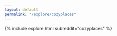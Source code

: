 ```yaml
---
layout: default
permalink: "/explore/cozyplaces"
---
```


<link rel="stylesheet" type="text/css" href="/static/css/explore.css">
{% include explore.html subreddit="cozyplaces" %}
